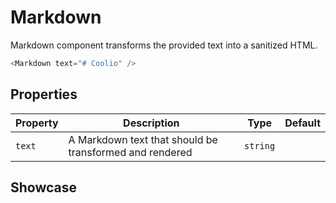 <script lang="ts">
    import Markdown from "$lib/components/Markdown.svelte";
    import template from '$docs/templates/proposal-template.md?raw';
    import Card from "$lib/components/Card.svelte";
</script>

# Markdown

Markdown component transforms the provided text into a sanitized HTML.

```javascript
<Markdown text="# Coolio" />
```

## Properties

| Property | Description                                             | Type     | Default |
| -------- | ------------------------------------------------------- | -------- | ------- |
| `text`   | A Markdown text that should be transformed and rendered | `string` |         |

## Showcase

<div data-tid="showcase">
    <Card><Markdown text={template} /></Card>
</div>
